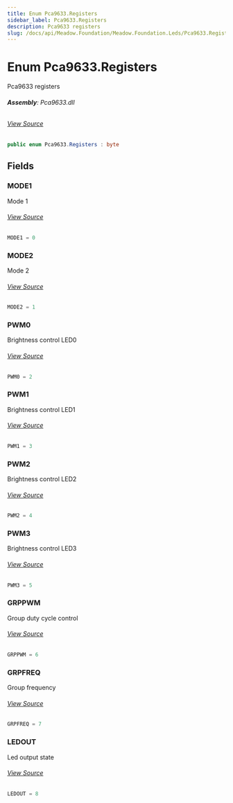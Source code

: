 ```yaml
---
title: Enum Pca9633.Registers
sidebar_label: Pca9633.Registers
description: Pca9633 registers
slug: /docs/api/Meadow.Foundation/Meadow.Foundation.Leds/Pca9633.Registers
---
```

# Enum Pca9633.Registers
Pca9633 registers

###### **Assembly**: Pca9633.dll
###### [View Source](https://github.com/WildernessLabs/Meadow.Foundation.git/blob/develop/Source/Meadow.Foundation.Peripherals/Leds.Pca9633/Driver/Pca9633.Enums.cs#L23)
```csharp title="Declaration"
public enum Pca9633.Registers : byte
```
## Fields
### MODE1
Mode 1
###### [View Source](https://github.com/WildernessLabs/Meadow.Foundation.git/blob/develop/Source/Meadow.Foundation.Peripherals/Leds.Pca9633/Driver/Pca9633.Enums.cs#L28)
```csharp title="Declaration"
MODE1 = 0
```
### MODE2
Mode 2
###### [View Source](https://github.com/WildernessLabs/Meadow.Foundation.git/blob/develop/Source/Meadow.Foundation.Peripherals/Leds.Pca9633/Driver/Pca9633.Enums.cs#L32)
```csharp title="Declaration"
MODE2 = 1
```
### PWM0
Brightness control LED0
###### [View Source](https://github.com/WildernessLabs/Meadow.Foundation.git/blob/develop/Source/Meadow.Foundation.Peripherals/Leds.Pca9633/Driver/Pca9633.Enums.cs#L36)
```csharp title="Declaration"
PWM0 = 2
```
### PWM1
Brightness control LED1
###### [View Source](https://github.com/WildernessLabs/Meadow.Foundation.git/blob/develop/Source/Meadow.Foundation.Peripherals/Leds.Pca9633/Driver/Pca9633.Enums.cs#L40)
```csharp title="Declaration"
PWM1 = 3
```
### PWM2
Brightness control LED2
###### [View Source](https://github.com/WildernessLabs/Meadow.Foundation.git/blob/develop/Source/Meadow.Foundation.Peripherals/Leds.Pca9633/Driver/Pca9633.Enums.cs#L44)
```csharp title="Declaration"
PWM2 = 4
```
### PWM3
Brightness control LED3
###### [View Source](https://github.com/WildernessLabs/Meadow.Foundation.git/blob/develop/Source/Meadow.Foundation.Peripherals/Leds.Pca9633/Driver/Pca9633.Enums.cs#L48)
```csharp title="Declaration"
PWM3 = 5
```
### GRPPWM
Group duty cycle control
###### [View Source](https://github.com/WildernessLabs/Meadow.Foundation.git/blob/develop/Source/Meadow.Foundation.Peripherals/Leds.Pca9633/Driver/Pca9633.Enums.cs#L52)
```csharp title="Declaration"
GRPPWM = 6
```
### GRPFREQ
Group frequency
###### [View Source](https://github.com/WildernessLabs/Meadow.Foundation.git/blob/develop/Source/Meadow.Foundation.Peripherals/Leds.Pca9633/Driver/Pca9633.Enums.cs#L56)
```csharp title="Declaration"
GRPFREQ = 7
```
### LEDOUT
Led output state
###### [View Source](https://github.com/WildernessLabs/Meadow.Foundation.git/blob/develop/Source/Meadow.Foundation.Peripherals/Leds.Pca9633/Driver/Pca9633.Enums.cs#L60)
```csharp title="Declaration"
LEDOUT = 8
```

